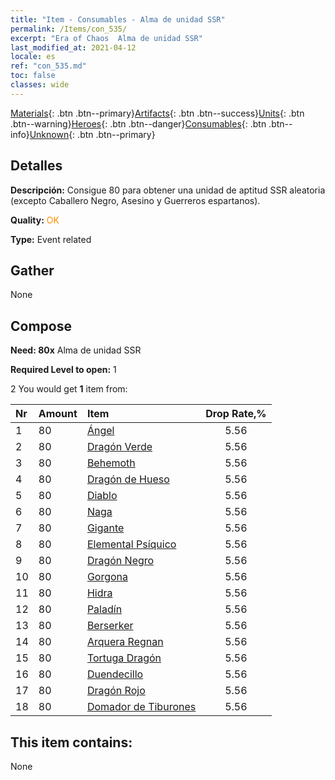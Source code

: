 ```yaml
---
title: "Item - Consumables - Alma de unidad SSR"
permalink: /Items/con_535/
excerpt: "Era of Chaos  Alma de unidad SSR"
last_modified_at: 2021-04-12
locale: es
ref: "con_535.md"
toc: false
classes: wide
---
```

 [Materials](/es/Items/){: .btn .btn--primary}[Artifacts](/es/Items/Artifacts/){: .btn .btn--success}[Units](/es/Items/Units/){: .btn .btn--warning}[Heroes](/es/Items/Heroes/){: .btn .btn--danger}[Consumables](/es/Items/Consumables/){: .btn .btn--info}[Unknown](/es/Items/Unknown/){: .btn .btn--primary}

## Detalles
 **Descripción:** Consigue 80 para obtener una unidad de aptitud SSR aleatoria (excepto Caballero Negro, Asesino y Guerreros espartanos).

 **Quality:** <span style="color: #FF8C00">OK</span>

 **Type:** Event related

## Gather

  None

## Compose

 **Need: 80x** Alma de unidad SSR

 **Required Level to open:** 1

 2 You would get **1** item  from:

  | Nr | Amount |     Item    | Drop Rate,% |
  |:---|:-------|:------------|:---------:|
  | 1 | 80 | [Ángel](/es/Items/unt_196/) | 5.56 | 
  | 2 | 80 | [Dragón Verde](/es/Items/unt_205/) | 5.56 | 
  | 3 | 80 | [Behemoth](/es/Items/unt_223/) | 5.56 | 
  | 4 | 80 | [Dragón de Hueso](/es/Items/unt_214/) | 5.56 | 
  | 5 | 80 | [Diablo](/es/Items/unt_232/) | 5.56 | 
  | 6 | 80 | [Naga](/es/Items/unt_240/) | 5.56 | 
  | 7 | 80 | [Gigante](/es/Items/unt_241/) | 5.56 | 
  | 8 | 80 | [Elemental Psíquico](/es/Items/unt_267/) | 5.56 | 
  | 9 | 80 | [Dragón Negro](/es/Items/unt_250/) | 5.56 | 
  | 10 | 80 | [Gorgona](/es/Items/unt_257/) | 5.56 | 
  | 11 | 80 | [Hidra](/es/Items/unt_259/) | 5.56 | 
  | 12 | 80 | [Paladín](/es/Items/unt_197/) | 5.56 | 
  | 13 | 80 | [Berserker](/es/Items/unt_224/) | 5.56 | 
  | 14 | 80 | [Arquera Regnan](/es/Items/unt_274/) | 5.56 | 
  | 15 | 80 | [Tortuga Dragón](/es/Items/unt_278/) | 5.56 | 
  | 16 | 80 | [Duendecillo](/es/Items/unt_270/) | 5.56 | 
  | 17 | 80 | [Dragón Rojo](/es/Items/unt_251/) | 5.56 | 
  | 18 | 80 | [Domador de Tiburones](/es/Items/unt_281/) | 5.56 | 


## This item contains:

  None

